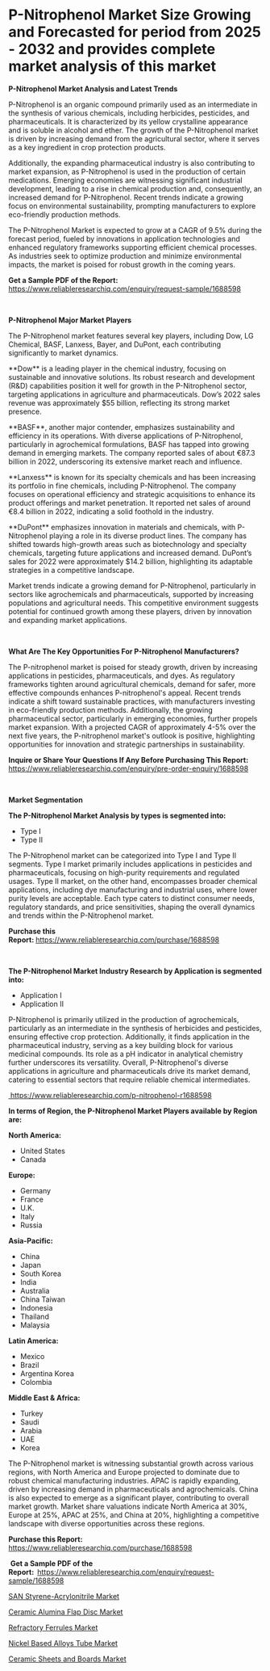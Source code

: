 <p><h1>P-Nitrophenol Market Size Growing and Forecasted for period from 2025 - 2032 and provides complete market analysis of this market</h1></p><p><strong>P-Nitrophenol Market Analysis and Latest Trends</strong></p>
<p><p>P-Nitrophenol is an organic compound primarily used as an intermediate in the synthesis of various chemicals, including herbicides, pesticides, and pharmaceuticals. It is characterized by its yellow crystalline appearance and is soluble in alcohol and ether. The growth of the P-Nitrophenol market is driven by increasing demand from the agricultural sector, where it serves as a key ingredient in crop protection products. </p><p>Additionally, the expanding pharmaceutical industry is also contributing to market expansion, as P-Nitrophenol is used in the production of certain medications. Emerging economies are witnessing significant industrial development, leading to a rise in chemical production and, consequently, an increased demand for P-Nitrophenol. Recent trends indicate a growing focus on environmental sustainability, prompting manufacturers to explore eco-friendly production methods. </p><p>The P-Nitrophenol Market is expected to grow at a CAGR of 9.5% during the forecast period, fueled by innovations in application technologies and enhanced regulatory frameworks supporting efficient chemical processes. As industries seek to optimize production and minimize environmental impacts, the market is poised for robust growth in the coming years.</p></p>
<p><strong>Get a Sample PDF of the Report:&nbsp;</strong> <a href="https://www.reliableresearchiq.com/enquiry/request-sample/1688598?utm_campaign=1834&utm_medium=2&utm_source=Github&utm_content=ia&utm_term=06012025&utm_id=p-nitrophenol">https://www.reliableresearchiq.com/enquiry/request-sample/1688598</a></p>
<p>&nbsp;</p>
<p><strong>P-Nitrophenol Major Market Players</strong></p>
<p><p>The P-Nitrophenol market features several key players, including Dow, LG Chemical, BASF, Lanxess, Bayer, and DuPont, each contributing significantly to market dynamics.</p><p>**Dow** is a leading player in the chemical industry, focusing on sustainable and innovative solutions. Its robust research and development (R&D) capabilities position it well for growth in the P-Nitrophenol sector, targeting applications in agriculture and pharmaceuticals. Dow’s 2022 sales revenue was approximately $55 billion, reflecting its strong market presence.</p><p>**BASF**, another major contender, emphasizes sustainability and efficiency in its operations. With diverse applications of P-Nitrophenol, particularly in agrochemical formulations, BASF has tapped into growing demand in emerging markets. The company reported sales of about €87.3 billion in 2022, underscoring its extensive market reach and influence.</p><p>**Lanxess** is known for its specialty chemicals and has been increasing its portfolio in fine chemicals, including P-Nitrophenol. The company focuses on operational efficiency and strategic acquisitions to enhance its product offerings and market penetration. It reported net sales of around €8.4 billion in 2022, indicating a solid foothold in the industry.</p><p>**DuPont** emphasizes innovation in materials and chemicals, with P-Nitrophenol playing a role in its diverse product lines. The company has shifted towards high-growth areas such as biotechnology and specialty chemicals, targeting future applications and increased demand. DuPont’s sales for 2022 were approximately $14.2 billion, highlighting its adaptable strategies in a competitive landscape.</p><p>Market trends indicate a growing demand for P-Nitrophenol, particularly in sectors like agrochemicals and pharmaceuticals, supported by increasing populations and agricultural needs. This competitive environment suggests potential for continued growth among these players, driven by innovation and expanding market applications.</p></p>
<p>&nbsp;</p>
<p><strong>What Are The Key Opportunities For P-Nitrophenol Manufacturers?</strong></p>
<p><p>The P-nitrophenol market is poised for steady growth, driven by increasing applications in pesticides, pharmaceuticals, and dyes. As regulatory frameworks tighten around agricultural chemicals, demand for safer, more effective compounds enhances P-nitrophenol's appeal. Recent trends indicate a shift toward sustainable practices, with manufacturers investing in eco-friendly production methods. Additionally, the growing pharmaceutical sector, particularly in emerging economies, further propels market expansion. With a projected CAGR of approximately 4-5% over the next five years, the P-nitrophenol market's outlook is positive, highlighting opportunities for innovation and strategic partnerships in sustainability.</p></p>
<p><strong>Inquire or Share Your Questions If Any Before Purchasing This Report:</strong> <a href="https://www.reliableresearchiq.com/enquiry/pre-order-enquiry/1688598?utm_campaign=1834&utm_medium=2&utm_source=Github&utm_content=ia&utm_term=06012025&utm_id=p-nitrophenol">https://www.reliableresearchiq.com/enquiry/pre-order-enquiry/1688598</a></p>
<p>&nbsp;</p>
<p><strong>Market Segmentation</strong></p>
<p><strong>The P-Nitrophenol Market Analysis by types is segmented into:</strong></p>
<p><ul><li>Type I</li><li>Type II</li></ul></p>
<p><p>The P-Nitrophenol market can be categorized into Type I and Type II segments. Type I market primarily includes applications in pesticides and pharmaceuticals, focusing on high-purity requirements and regulated usages. Type II market, on the other hand, encompasses broader chemical applications, including dye manufacturing and industrial uses, where lower purity levels are acceptable. Each type caters to distinct consumer needs, regulatory standards, and price sensitivities, shaping the overall dynamics and trends within the P-Nitrophenol market.</p></p>
<p><strong>Purchase this Report:&nbsp;</strong><a href="https://www.reliableresearchiq.com/purchase/1688598?utm_campaign=1834&utm_medium=2&utm_source=Github&utm_content=ia&utm_term=06012025&utm_id=p-nitrophenol">https://www.reliableresearchiq.com/purchase/1688598</a></p>
<p>&nbsp;</p>
<p><strong>The P-Nitrophenol Market Industry Research by Application is segmented into:</strong></p>
<p><ul><li>Application I</li><li>Application II</li></ul></p>
<p><p>P-Nitrophenol is primarily utilized in the production of agrochemicals, particularly as an intermediate in the synthesis of herbicides and pesticides, ensuring effective crop protection. Additionally, it finds application in the pharmaceutical industry, serving as a key building block for various medicinal compounds. Its role as a pH indicator in analytical chemistry further underscores its versatility. Overall, P-Nitrophenol's diverse applications in agriculture and pharmaceuticals drive its market demand, catering to essential sectors that require reliable chemical intermediates.</p></p>
<p><a href="https://www.reliableresearchiq.com/p-nitrophenol-r1688598?utm_campaign=1834&utm_medium=2&utm_source=Github&utm_content=ia&utm_term=06012025&utm_id=p-nitrophenol">&nbsp;https://www.reliableresearchiq.com/p-nitrophenol-r1688598</a></p>
<p><strong>In terms of Region, the P-Nitrophenol Market Players available by Region are:</strong></p>
<p>
    <p> <strong> North America: </strong>
        <ul>
            <li>United States</li>
            <li>Canada</li>
        </ul>
        </p> 
    <p> <strong> Europe: </strong>
        <ul>
            <li>Germany</li>
            <li>France</li>
            <li>U.K.</li>
            <li>Italy</li>
            <li>Russia</li>
        </ul>
        </p> 
    <p> <strong> Asia-Pacific: </strong>
        <ul>
            <li>China</li>
            <li>Japan</li>
            <li>South Korea</li>
            <li>India</li>
            <li>Australia</li>
            <li>China Taiwan</li>
            <li>Indonesia</li>
            <li>Thailand</li>
            <li>Malaysia</li>
        </ul>
        </p> 
    <p> <strong> Latin America: </strong>
        <ul>
            <li>Mexico</li>
            <li>Brazil</li>
            <li>Argentina Korea</li>
            <li>Colombia</li>
        </ul>
        </p> 
    <p> <strong> Middle East & Africa: </strong>
        <ul>
            <li>Turkey</li>
            <li>Saudi</li>
            <li>Arabia</li>
            <li>UAE</li>
            <li>Korea</li>
        </ul>
    </p>
    </p>
<p><p>The P-Nitrophenol market is witnessing substantial growth across various regions, with North America and Europe projected to dominate due to robust chemical manufacturing industries. APAC is rapidly expanding, driven by increasing demand in pharmaceuticals and agrochemicals. China is also expected to emerge as a significant player, contributing to overall market growth. Market share valuations indicate North America at 30%, Europe at 25%, APAC at 25%, and China at 20%, highlighting a competitive landscape with diverse opportunities across these regions.</p></p>
<p><strong>Purchase this Report: </strong><a href="https://www.reliableresearchiq.com/purchase/1688598?utm_campaign=1834&utm_medium=2&utm_source=Github&utm_content=ia&utm_term=06012025&utm_id=p-nitrophenol">https://www.reliableresearchiq.com/purchase/1688598</a></p>
<p>&nbsp;<strong>Get a Sample PDF of the Report:&nbsp;&nbsp;</strong><a href="https://www.reliableresearchiq.com/enquiry/request-sample/1688598?utm_campaign=1834&utm_medium=2&utm_source=Github&utm_content=ia&utm_term=06012025&utm_id=p-nitrophenol">https://www.reliableresearchiq.com/enquiry/request-sample/1688598</a></p>
<p><strong></strong></p>
<p><p><a href="https://www.linkedin.com/pulse/experts-forecast-significant-growth-san-styrene-acrylonitrile-adxxf?utm_campaign=1834&utm_medium=2&utm_source=Github&utm_content=ia&utm_term=06012025&utm_id=p-nitrophenol">SAN Styrene-Acrylonitrile Market</a></p><p><a href="https://www.linkedin.com/pulse/ceramic-alumina-flap-disc-industry-outlook-20252032-mkjsf?utm_campaign=1834&utm_medium=2&utm_source=Github&utm_content=ia&utm_term=06012025&utm_id=p-nitrophenol">Ceramic Alumina Flap Disc Market</a></p><p><a href="https://www.linkedin.com/pulse/global-refractory-ferrules-market-research-2025-2032-technology-8alhc?utm_campaign=1834&utm_medium=2&utm_source=Github&utm_content=ia&utm_term=06012025&utm_id=p-nitrophenol">Refractory Ferrules Market</a></p><p><a href="https://www.linkedin.com/pulse/nickel-based-alloys-tube-market-insights-cover-both-historical-9wmhc?utm_campaign=1834&utm_medium=2&utm_source=Github&utm_content=ia&utm_term=06012025&utm_id=p-nitrophenol">Nickel Based Alloys Tube Market</a></p><p><a href="https://www.linkedin.com/pulse/ceramic-sheets-boards-market-outlook-74-cagr-forecast-mkpyf?utm_campaign=1834&utm_medium=2&utm_source=Github&utm_content=ia&utm_term=06012025&utm_id=p-nitrophenol">Ceramic Sheets and Boards Market</a></p></p>